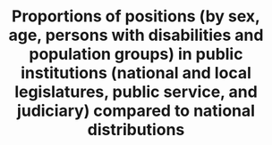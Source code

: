 ---
title: >-
  Proportions  of  positions  (by  sex,  age,  persons  with  disabilities  and  population  groups)  in  public  institutions  (national  and  local  legislatures,  public  service,  and  judiciary)  compared  to  national  distributions
permalink: /16-7-1/
sdg_goal: 16
layout: indicator
indicator: 16.7.1
indicator_variable: null
graph: null
graph_type_description: null
graph_status_notes: unk
variable_description: null
variable_notes: null
un_designated_tier: '3'
un_custodial_agency: 'UNDP  (Partnering  Agencies:UN  Women)'
target_id: '16.7'
has_metadata: true
indicator_name: >-
  Proportions  of  positions  (by  sex,  age,  persons  with  disabilities  and  population  groups)  in  public  institutions  (national  and  local  legislatures,  public  service,  and  judiciary)  compared  to  national  distributions
rationale_interpretation: >-
  From  Goal  16  TST  Working  Group:    In  order  that  decision-making  be  responsive,  inclusive,  participatory  and  representative,  it  is  important  to  ensure  diversity  in  representation  at  all  levels  of  State  institutions  (central,  regional  and  local).    Article  25(c)  ICCPR  provides  that  citizens  should  have  access,  on  general  terms  of  equality,  to  public  service  in  their  country.  General  Comment  25  of  the  Human  Rights  Committee  elaborates  that  access  to  public  service  should  be  based  on  equal  opportunity  and  general  principles  of  merit,  and  further  states  that  the  provision  of  secured  tenure  would  ensure  that  persons  holding  public  service  positions  are  free  from  political  interference  or  pressures.    Article  7(c)  of  the  Convention  on  the  Elimination  of  All  Forms  of  Discrimination  against  Women  (CEDAW)  stipulates  that  States  should  take  all  appropriate  measures  to  eliminate  discrimination  against  women  in  the  political  and  public  life  of  the  country  and,  in  particular,  ensure  to  women,  on  equal  terms  with  men,  the  right  to  participate  in  the  formulation  of  government  policy  and  the  implementation  thereof  and  to  hold  public  office  and  perform  all  public  functions  at  all  levels  of  government.    From  OHCHR:  In  order  that  decision-making  be  responsive,  inclusive,  participatory  and  representative,  it  is  important  to  ensure  diversity  in  representation  at  all  levels  of  State  institutions  (central,  regional  and  local).    Article  25(c)  ICCPR  provides  that  citizens  should  have  access,  on  general  terms  of  equality,  to  public  service  in  their  country.  General  Comment  25  of  the  Human  Rights  Committee  elaborates  that  access  to  public  service  should  be  based  on  equal  opportunity  and  general  principles  of  merit,  and  further  states  that  the  provision  of  secured  tenure  would  ensure  that  persons  holding  public  service  positions  are  free  from  political  interference  or  pressures.    Article  7(c)  of  the  Convention  on  the  Elimination  of  All  Forms  of  Discrimination  against  Women  (CEDAW)  stipulates  that  States  should  take  all  appropriate  measures  to  eliminate  discrimination  against  women  in  the  political  and  public  life  of  the  country  and,  in  particular,  ensure  to  women,  on  equal  terms  with  men,  the  right  to  participate  in  the  formulation  of  government  policy  and  the  implementation  thereof  and  to  hold  public  office  and  perform  all  public  functions  at  all  levels  of  government.    In  cases  where  a  group  is  very  under-represented  or  has  experienced  historical  discrimination,  temporary  special  measures  including  minimum  quotas  on  representation  may  be  introduced  to  redress  such  discrimination.  In  some  circumstances,  such  as  linguistic  minorities,  ensuring  access  to  public  services  for  the  group  may  require  over-representation  of  that  group  in  public  service  posts.
goal_meta_link: 'http://unstats.un.org/sdgs/files/metadata-compilation/Metadata-Goal-16.pdf'
goal_meta_link_page: 26
target: >-
  Ensure  responsive,  inclusive,  participatory  and  representative  decision-making  at  all  levels.
source_title: null
source_notes: null
published: true  
indicator_definition: >-
  From  Goal  16  TST  Working  Group:This  indicator  focuses  on  the  representativeness  aspect  of  the  target,  but  the  presence  of  diversity  also  conduces  to  inclusivity  and  responsiveness  of  decision-making.  The  indicator  is  calcula
---